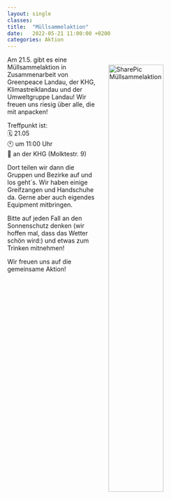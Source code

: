 ```yaml
---
layout: single
classes: 
title:  "Müllsammelaktion"
date:   2022-05-21 11:00:00 +0200
categories: Aktion
---
```


<img src="https://github.com/fridaysforfuture-landau-pfalz/fridaysforfuture-landau-pfalz.github.io/blob/main/assets/Demos/Fahrraddemo%2024.04.22/SharePic.PNG?raw=true" alt="SharePic Müllsammelaktion" style="float:right;" hspace=20 vspace=20 height="50%" width="50%">

Am 21.5. gibt es eine Müllsammelaktion in Zusammenarbeit von Greenpeace Landau, der KHG, Klimastreiklandau und der Umweltgruppe Landau!
Wir freuen uns riesig über alle, die mit anpacken! <br>

Treffpunkt ist: <br>
🗓   21.05 <br>
🕚  um 11:00 Uhr <br>
📍   an der KHG (Molktestr. 9) <br>

Dort teilen wir dann die Gruppen und Bezirke auf und los geht´s. 
Wir haben einige Greifzangen und Handschuhe da. Gerne aber auch eigendes Equipment mitbringen.

Bitte auf jeden Fall an den Sonnenschutz denken (wir hoffen mal, dass das Wetter schön wird:) und etwas zum Trinken mitnehmen! 

Wir freuen uns auf die gemeinsame Aktion!
